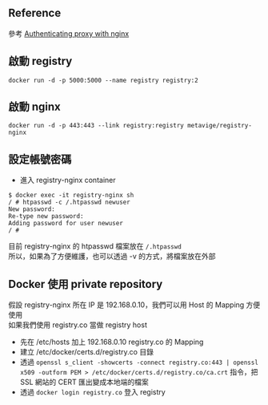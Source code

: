 
## Reference

參考 [Authenticating proxy with nginx](https://docs.docker.com/registry/nginx/)

## 啟動 registry

```
docker run -d -p 5000:5000 --name registry registry:2
```

## 啟動 nginx

```
docker run -d -p 443:443 --link registry:registry metavige/registry-nginx
```

## 設定帳號密碼

- 進入 registry-nginx container

```
$ docker exec -it registry-nginx sh
/ # htpasswd -c /.htpasswd newuser
New password:
Re-type new password:
Adding password for user newuser
/ #
``` 

目前 registry-nginx 的 htpasswd 檔案放在 `/.htpasswd`  
所以，如果為了方便維護，也可以透過 -v 的方式，將檔案放在外部    

## Docker 使用 private repository

假設 registry-nginx 所在 IP 是 192.168.0.10，我們可以用 Host 的 Mapping 
方便使用  
如果我們使用 registry.co 當做 registry host  

* 先在 /etc/hosts 加上 192.168.0.10 registry.co 的 Mapping
* 建立 /etc/docker/certs.d/registry.co 目錄 
* 透過 `openssl s_client -showcerts -connect registry.co:443 | openssl x509 -outform PEM > /etc/docker/certs.d/registry.co/ca.crt`  指令，把 SSL 網站的 CERT 匯出變成本地端的檔案  
* 透過 `docker login registry.co`  登入 registry
 




